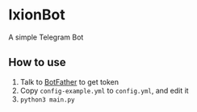 # IxionBot

A simple Telegram Bot

## How to use

1. Talk to [BotFather](https://telegram.me/BotFather) to get token
1. Copy `config-example.yml` to `config.yml`, and edit it
1. `python3 main.py`
